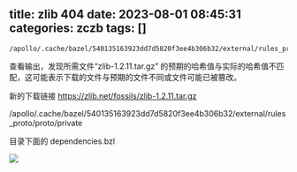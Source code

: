 title: zlib 404
date: 2023-08-01 08:45:31
categories: zczb
tags: []
---
```shell
/apollo/.cache/bazel/540135163923dd7d5820f3ee4b306b32/external/rules_proto/proto/private/dependencies.bzl
```

查看输出，发现所需文件“zlib-1.2.11.tar.gz” 的预期的哈希值与实际的哈希值不匹配，这可能表示下载的文件与预期的文件不同或文件可能已被篡改。

新的下载链接
https://zlib.net/fossils/zlib-1.2.11.tar.gz

/apollo/.cache/bazel/540135163923dd7d5820f3ee4b306b32/external/rules_proto/proto/private

目录下面的
dependencies.bzl

![](https://wangxblog.oss-cn-hangzhou.aliyuncs.com/usr/uploads/2023/08/4096377460.png)